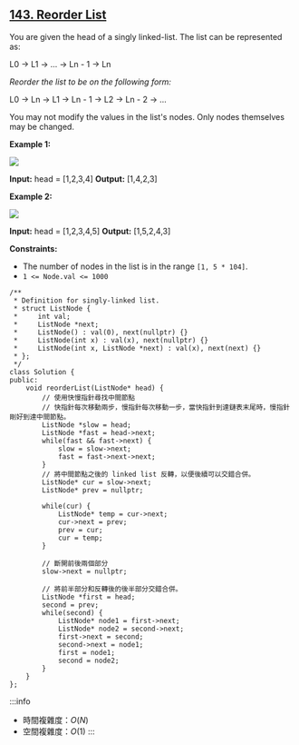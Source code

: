 ## [143\. Reorder List](https://leetcode.com/problems/reorder-list/)

You are given the head of a singly linked-list. The list can be represented as:

L0 → L1 → … → Ln - 1 → Ln

_Reorder the list to be on the following form:_

L0 → Ln → L1 → Ln - 1 → L2 → Ln - 2 → …

You may not modify the values in the list's nodes. Only nodes themselves may be changed.

**Example 1:**

![](https://assets.leetcode.com/uploads/2021/03/04/reorder1linked-list.jpg)

**Input:** head = \[1,2,3,4\]
**Output:** \[1,4,2,3\]

**Example 2:**

![](https://assets.leetcode.com/uploads/2021/03/09/reorder2-linked-list.jpg)

**Input:** head = \[1,2,3,4,5\]
**Output:** \[1,5,2,4,3\]

**Constraints:**

-   The number of nodes in the list is in the range `[1, 5 * 104]`.
-   `1 <= Node.val <= 1000`

```cpp=
/**
 * Definition for singly-linked list.
 * struct ListNode {
 *     int val;
 *     ListNode *next;
 *     ListNode() : val(0), next(nullptr) {}
 *     ListNode(int x) : val(x), next(nullptr) {}
 *     ListNode(int x, ListNode *next) : val(x), next(next) {}
 * };
 */
class Solution {
public:
    void reorderList(ListNode* head) {
        // 使用快慢指針尋找中間節點
        // 快指針每次移動兩步，慢指針每次移動一步，當快指針到達鏈表末尾時，慢指針剛好到達中間節點。
        ListNode *slow = head;
        ListNode *fast = head->next;
        while(fast && fast->next) {
            slow = slow->next;
            fast = fast->next->next;
        }
        // 將中間節點之後的 linked list 反轉，以便後續可以交錯合併。
        ListNode* cur = slow->next;
        ListNode* prev = nullptr;

        while(cur) {
            ListNode* temp = cur->next;
            cur->next = prev;
            prev = cur;
            cur = temp;
        }

        // 斷開前後兩個部分
        slow->next = nullptr;

        // 將前半部分和反轉後的後半部分交錯合併。
        ListNode *first = head;
        second = prev;
        while(second) {
            ListNode* node1 = first->next;
            ListNode* node2 = second->next;
            first->next = second;
            second->next = node1;
            first = node1;
            second = node2;
        }
    }
};
```

:::info
- 時間複雜度：$O(N)$
- 空間複雜度：$O(1)$
:::
